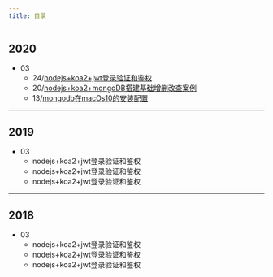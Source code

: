 ```yaml
---
title: 目录
---
```


## 2020
+ 03
  - 24/[nodejs+koa2+jwt登录验证和鉴权](2020/03/0324.nodejs+koa2+jwt登录验证和鉴权.md)
  - 20/[nodejs+koa2+mongoDB搭建基础增删改查案例](2020/03/0320.nodejs+koa2+mongoDB搭建基础增删改查案例.md)
  - 13/[mongodb在macOs10的安装配置](2020/03/0313.mongodb在macOs10的安装配置.md)

---

## 2019
+ 03
  - nodejs+koa2+jwt登录验证和鉴权
  - nodejs+koa2+jwt登录验证和鉴权
  - nodejs+koa2+jwt登录验证和鉴权

---

## 2018
+ 03
  - nodejs+koa2+jwt登录验证和鉴权
  - nodejs+koa2+jwt登录验证和鉴权
  - nodejs+koa2+jwt登录验证和鉴权

